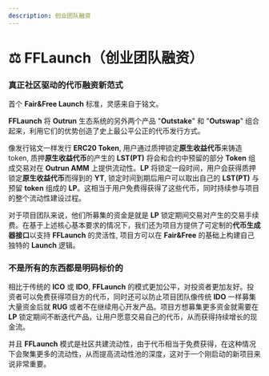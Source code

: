 ```yaml
---
description: 创业团队融资
---
```


# ⚖️ FFLaunch（创业团队融资）

### **真正社区驱动的代币融资新范式**

首个 **Fair\&Free Launch** 标准，灵感来自于铭文。

**FFLaunch** 将 **Outrun** 生态系统的另外两个产品 "**Outstake**" 和 "**Outswap**" 组合起来，利用它们的优势创造了史上最公平公正的代币发行方式。

像发行铭文一样发行 **ERC20 Token**, 用户通过质押锁定**原生收益代币**来铸造token, 质押**原生收益代币**的产生的 **LST(PT)** 将会和合约中预留的部分 **Token** 组成交易对在 **Outrun AMM** 上提供流动性。**LP** 将锁定一段时间，用户会获得质押锁定**原生收益代币**而得到的 **YT**, 锁定时间到期后用户可以取出自己的 **LST(PT)** 与预留 **token** 组成的 **LP**。这相当于用户免费得获得了这些代币，同时持续参与项目的整个流动性建设过程。

对于项目团队来说，他们所募集的资金是就是 **LP** 锁定期间交易对产生的交易手续费。在基于上述核心基本要求的情况下，我们还为项目方提供了可定制的**代币生成器接口**以支持 **FFLaunch** 的灵活性, 项目方可以在 **Fair\&Free** 的基础上构建自己独特的 **Launch** 逻辑。

### **不是所有的东西都是明码标价的**

相比于传统的 **ICO** 或 **IDO**, **FFLaunch** 的模式更加公平，对投资者更加友好。投资者可以免费获得项目方的代币，同时还可以防止项目团队像传统 **IDO** 一样募集大量资金后就 **RUG** 或者不在继续用心开发产品。项目方想募集更多资金就需要在 **LP** 锁定期间不断迭代产品，让用户愿意交易自己的代币，从而获得持续增长的现金流。

并且 **FFLaunch** 模式是社区共建流动性，由于代币相当于免费获得，在这种情况下会聚集更多的流动性，从而提高流动性池的深度，这对于一个刚启动的新项目来说非常重要。
